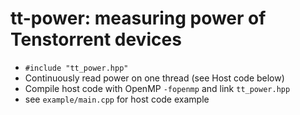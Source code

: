 # tt-power: measuring power of Tenstorrent devices

- `#include "tt_power.hpp"`
- Continuously read power on one thread (see Host code below)
- Compile host code with OpenMP `-fopenmp` and link `tt_power.hpp`
- see `example/main.cpp` for host code example
